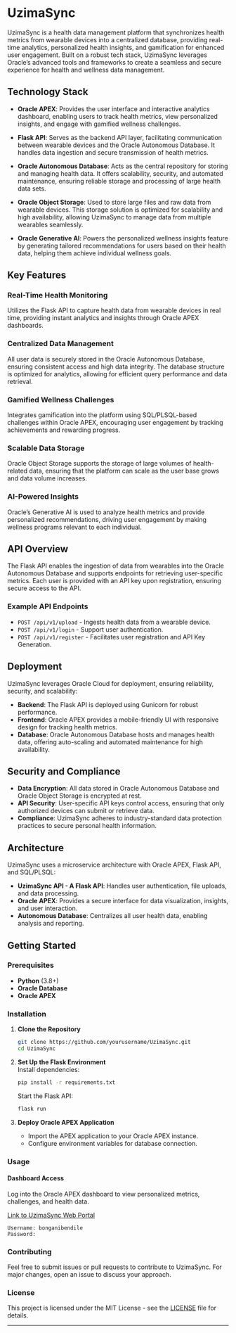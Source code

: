 
# UzimaSync
UzimaSync is a health data management platform that synchronizes health metrics from wearable devices into a centralized database, providing real-time analytics, personalized health insights, and gamification for enhanced user engagement. Built on a robust tech stack, UzimaSync leverages Oracle’s advanced tools and frameworks to create a seamless and secure experience for health and wellness data management.

## Technology Stack

- **Oracle APEX**: Provides the user interface and interactive analytics dashboard, enabling users to track health metrics, view personalized insights, and engage with gamified wellness challenges.
  
- **Flask API**: Serves as the backend API layer, facilitating communication between wearable devices and the Oracle Autonomous Database. It handles data ingestion and secure transmission of health metrics.

- **Oracle Autonomous Database**: Acts as the central repository for storing and managing health data. It offers scalability, security, and automated maintenance, ensuring reliable storage and processing of large health data sets.

- **Oracle Object Storage**: Used to store large files and raw data from wearable devices. This storage solution is optimized for scalability and high availability, allowing UzimaSync to manage data from multiple wearables seamlessly.

- **Oracle Generative AI**: Powers the personalized wellness insights feature by generating tailored recommendations for users based on their health data, helping them achieve individual wellness goals.

## Key Features

### Real-Time Health Monitoring
Utilizes the Flask API to capture health data from wearable devices in real time, providing instant analytics and insights through Oracle APEX dashboards.

### Centralized Data Management
All user data is securely stored in the Oracle Autonomous Database, ensuring consistent access and high data integrity. The database structure is optimized for analytics, allowing for efficient query performance and data retrieval.

### Gamified Wellness Challenges
Integrates gamification into the platform using SQL/PLSQL-based challenges within Oracle APEX, encouraging user engagement by tracking achievements and rewarding progress.

### Scalable Data Storage
Oracle Object Storage supports the storage of large volumes of health-related data, ensuring that the platform can scale as the user base grows and data volume increases.

### AI-Powered Insights
Oracle’s Generative AI is used to analyze health metrics and provide personalized recommendations, driving user engagement by making wellness programs relevant to each individual.

## API Overview

The Flask API enables the ingestion of data from wearables into the Oracle Autonomous Database and supports endpoints for retrieving user-specific metrics. Each user is provided with an API key upon registration, ensuring secure access to the API.

### Example API Endpoints
- `POST /api/v1/upload` - Ingests health data from a wearable device.
- `POST /api/v1/login` - Support user authentication.
- `POST /api/v1/register` - Facilitates user registration and API Key Generation.

## Deployment

UzimaSync leverages Oracle Cloud for deployment, ensuring reliability, security, and scalability:
- **Backend**: The Flask API is deployed using Gunicorn for robust performance.
- **Frontend**: Oracle APEX provides a mobile-friendly UI with responsive design for tracking health metrics.
- **Database**: Oracle Autonomous Database hosts and manages health data, offering auto-scaling and automated maintenance for high availability.

## Security and Compliance

- **Data Encryption**: All data stored in Oracle Autonomous Database and Oracle Object Storage is encrypted at rest.
- **API Security**: User-specific API keys control access, ensuring that only authorized devices can submit or retrieve data.
- **Compliance**: UzimaSync adheres to industry-standard data protection practices to secure personal health information.


## Architecture
UzimaSync uses a microservice architecture with Oracle APEX, Flask API, and SQL/PLSQL:
- **UzimaSync API - A Flask API**: Handles user authentication, file uploads, and data processing.
- **Oracle APEX**: Provides a secure interface for data visualization, insights, and user interaction.
- **Autonomous Database**: Centralizes all user health data, enabling analysis and reporting.

## Getting Started

### Prerequisites
- **Python** (3.8+)
- **Oracle Database**
- **Oracle APEX**

### Installation

1. **Clone the Repository**
   ```bash
   git clone https://github.com/yourusername/UzimaSync.git
   cd UzimaSync
   ```

2. **Set Up the Flask Environment**  
  Install dependencies:
     ```bash
     pip install -r requirements.txt
     ```
   Start the Flask API:
     ```bash 
     flask run
     ```

3. **Deploy Oracle APEX Application**
   - Import the APEX application to your Oracle APEX instance.
   - Configure environment variables for database connection.

### Usage


#### Dashboard Access
Log into the Oracle APEX dashboard to view personalized metrics, challenges, and health data.

[Link to UzimaSync Web Portal](https://g1addbbc700f30e-boadw.adb.me-jeddah-1.oraclecloudapps.com/ords/r/uzimasync_wp/uzimasync/login)

```
Username: bonganibendile
Password: 
```

### Contributing
Feel free to submit issues or pull requests to contribute to UzimaSync. For major changes, open an issue to discuss your approach.

### License
This project is licensed under the MIT License - see the [LICENSE](LICENSE) file for details.

---

